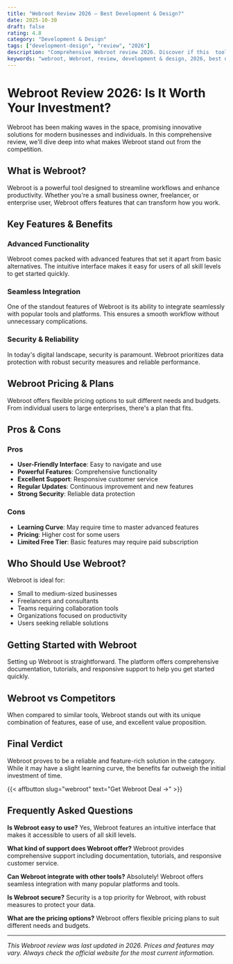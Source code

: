 ```yaml
---
title: "Webroot Review 2026 – Best Development & Design?"
date: 2025-10-30
draft: false
rating: 4.8
category: "Development & Design"
tags: ["development-design", "review", "2026"]
description: "Comprehensive Webroot review 2026. Discover if this  tool is the best choice for your needs."
keywords: "webroot, Webroot, review, development & design, 2026, best development & design"
---
```


# Webroot Review 2026: Is It Worth Your Investment?

Webroot has been making waves in the  space, promising innovative solutions for modern businesses and individuals. In this comprehensive review, we'll dive deep into what makes Webroot stand out from the competition.

## What is Webroot?

Webroot is a powerful  tool designed to streamline workflows and enhance productivity. Whether you're a small business owner, freelancer, or enterprise user, Webroot offers features that can transform how you work.

## Key Features & Benefits

### Advanced Functionality
Webroot comes packed with advanced features that set it apart from basic alternatives. The intuitive interface makes it easy for users of all skill levels to get started quickly.

### Seamless Integration
One of the standout features of Webroot is its ability to integrate seamlessly with popular tools and platforms. This ensures a smooth workflow without unnecessary complications.

### Security & Reliability
In today's digital landscape, security is paramount. Webroot prioritizes data protection with robust security measures and reliable performance.

## Webroot Pricing & Plans

Webroot offers flexible pricing options to suit different needs and budgets. From individual users to large enterprises, there's a plan that fits.

## Pros & Cons

### Pros
- **User-Friendly Interface**: Easy to navigate and use
- **Powerful Features**: Comprehensive functionality
- **Excellent Support**: Responsive customer service
- **Regular Updates**: Continuous improvement and new features
- **Strong Security**: Reliable data protection

### Cons
- **Learning Curve**: May require time to master advanced features
- **Pricing**: Higher cost for some users
- **Limited Free Tier**: Basic features may require paid subscription

## Who Should Use Webroot?

Webroot is ideal for:
- Small to medium-sized businesses
- Freelancers and consultants
- Teams requiring collaboration tools
- Organizations focused on productivity
- Users seeking reliable  solutions

## Getting Started with Webroot

Setting up Webroot is straightforward. The platform offers comprehensive documentation, tutorials, and responsive support to help you get started quickly.

## Webroot vs Competitors

When compared to similar tools, Webroot stands out with its unique combination of features, ease of use, and excellent value proposition.

## Final Verdict

Webroot proves to be a reliable and feature-rich solution in the  category. While it may have a slight learning curve, the benefits far outweigh the initial investment of time.

{{< affbutton slug="webroot" text="Get Webroot Deal →" >}}

## Frequently Asked Questions

**Is Webroot easy to use?**
Yes, Webroot features an intuitive interface that makes it accessible to users of all skill levels.

**What kind of support does Webroot offer?**
Webroot provides comprehensive support including documentation, tutorials, and responsive customer service.

**Can Webroot integrate with other tools?**
Absolutely! Webroot offers seamless integration with many popular platforms and tools.

**Is Webroot secure?**
Security is a top priority for Webroot, with robust measures to protect your data.

**What are the pricing options?**
Webroot offers flexible pricing plans to suit different needs and budgets.

---

*This Webroot review was last updated in 2026. Prices and features may vary. Always check the official website for the most current information.*
